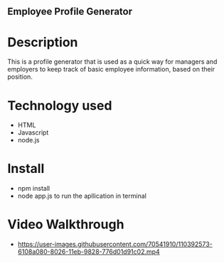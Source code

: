 ## Employee Profile Generator 
 
# Description 
This is a profile generator that is used as a quick way for managers and employers to keep track of basic employee information, based on their position. 

# Technology used 
* HTML 
* Javascript 
* node.js 

# Install 
* npm install 
* node app.js to run the apllication in terminal 
 
# Video Walkthrough 
 * https://user-images.githubusercontent.com/70541910/110392573-6108a080-8026-11eb-9828-776d01d91c02.mp4

